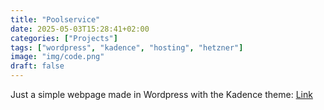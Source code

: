 ```yaml
---
title: "Poolservice"
date: 2025-05-03T15:28:41+02:00
categories: ["Projects"]
tags: ["wordpress", "kadence", "hosting", "hetzner"]
image: "img/code.png"
draft: false
---
```


Just a simple webpage made in Wordpress with the Kadence theme:
[Link](https://poolservice-koch.de)
